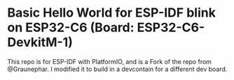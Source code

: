 # Basic Hello World for ESP-IDF blink on ESP32-C6 (Board: ESP32-C6-DevkitM-1)

This repo is for ESP-IDF with PlatformIO, and is a Fork of the repo from @Graunephar. I modified it to build in a devcontain for a different dev board.
